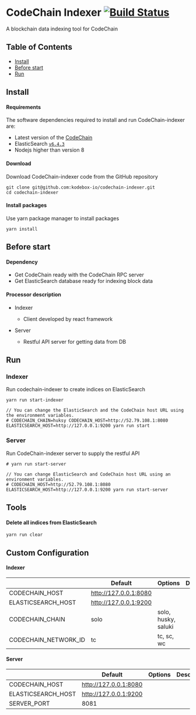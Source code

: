 # CodeChain Indexer [![Build Status](https://travis-ci.org/CodeChain-io/codechain-indexer.svg?branch=master)](https://travis-ci.org/CodeChain-io/codechain-indexer)

A blockchain data indexing tool for CodeChain

## Table of Contents

- [Install](https://github.com/CodeChain-io/codechain-indexer#install)
- [Before start](https://github.com/CodeChain-io/codechain-indexer#before-start)
- [Run](https://github.com/CodeChain-io/codechain-indexer#run)

## Install

#### Requirements

The software dependencies required to install and run CodeChain-indexer are:

- Latest version of the [CodeChain](https://github.com/CodeChain-io/codechain)
- ElasticSearch [`v6.4.3`](https://www.elastic.co/guide/en/elasticsearch/reference/current/_installation.html)
- Nodejs higher than version 8

#### Download

Download CodeChain-indexer code from the GitHub repository

```
git clone git@github.com:kodebox-io/codechain-indexer.git
cd codechain-indexer
```

#### Install packages

Use yarn package manager to install packages

```
yarn install
```

## Before start

#### Dependency

- Get CodeChain ready with the CodeChain RPC server
- Get ElasticSearch database ready for indexing block data

#### Processor description

- Indexer

  - Client developed by react framework

- Server

  - Restful API server for getting data from DB

## Run

### Indexer

Run codechain-indexer to create indices on ElasticSearch

```
yarn run start-indexer

// You can change the ElasticSearch and the CodeChain host URL using the environment variables.
# CODECHAIN_CHAIN=huksy CODECHAIN_HOST=http://52.79.108.1:8080 ELASTICSEARCH_HOST=http://127.0.0.1:9200 yarn run start
```

### Server

Run CodeChain-indexer server to supply the restful API

```
# yarn run start-server

// You can change ElasticSearch and CodeChain host URL using an environment variables.
# CODECHAIN_HOST=http://52.79.108.1:8080 ELASTICSEARCH_HOST=http://127.0.0.1:9200 yarn run start-server
```

## Tools

#### Delete all indices from ElasticSearch

```
yarn run clear
```

## Custom Configuration

#### Indexer

|                      | Default               | Options             | Description |
| -------------------- | --------------------- | ------------------- | ----------- |
| CODECHAIN_HOST       | http://127.0.0.1:8080 |                     |             |
| ELASTICSEARCH_HOST   | http://127.0.0.1:9200 |                     |             |
| CODECHAIN_CHAIN      | solo                  | solo, husky, saluki |             |
| CODECHAIN_NETWORK_ID | tc                    | tc, sc, wc          |             |

#### Server

|                    | Default               | Options | Description |
| ------------------ | --------------------- | ------- | ----------- |
| CODECHAIN_HOST     | http://127.0.0.1:8080 |         |             |
| ELASTICSEARCH_HOST | http://127.0.0.1:9200 |         |             |
| SERVER_PORT        | 8081                  |
